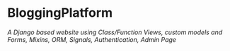 # BloggingPlatform

*A Django based website using Class/Function Views, custom models and Forms, Mixins, ORM, Signals, Authentication, Admin Page*
